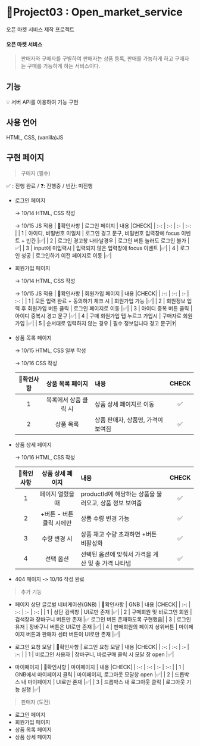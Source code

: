 # 📝Project03 : Open_market_service

오픈 마켓 서비스 제작 프로젝트

#### 오픈 마켓 서비스

> 판매자와 구매자를 구별하여 판매자는 상품 등록, 판매를 가능하게 하고 구매자는 구매를 가능하게 하는 서비스이다.

## 기능

💡 서버 API를 이용하여 기능 구현

## 사용 언어

HTML, CSS, (vanilla)JS

## 구현 페이지

> 구매자 (필수)

✅ : 진행 완료 / ❓: 진행중 / 빈칸: 미진행

- 로그인 페이지

  -> 10/14 HTML, CSS 작성

  -> 10/15 JS 적용
  | 📝확인사항 | 로그인 페이지 | 내용 |CHECK|
  | :-: | :-: | :- | :-: |
  | 1 | 아이디, 비밀번호 미일치 | 로그인 경고 문구, 비밀번호 입력창에 focus 이벤트 + 빈칸 |✅|
  | 2 | 로그인 경고창 나타날경우 | 로그인 버튼 눌러도 로그인 불가 |✅|
  | 3 | input에 미입력시 | 입력되지 않은 입력창에 focus 이벤트 |✅|
  | 4 | 로그인 성공 | 로그인하기 이전 페이지로 이동 |✅|

- 회원가입 페이지

  -> 10/14 HTML, CSS 작성

  -> 10/15 JS 적용
  | 📝확인사항 | 회원가입 페이지 | 내용 |CHECK|
  | :-: | :-: | :- | :-: |
  | 1 | 모든 입력 완료 + 동의하기 체크 시 | 회원가입 가능 |✅|
  | 2 | 회원정보 입력 후 회원가입 버튼 클릭 | 로그인 페이지로 이동 |✅|
  | 3 | 아이디 중복 버튼 클릭 | 아이디 중복시 경고 문구 |✅|
  | 4 | 구매 회원가입 탭 누르고 가입시 | 구매자로 회원가입 |✅|
  | 5 | 순서대로 입력하지 않는 경우 | 필수 정보입니다 경고 문구|❓|

- 상품 목록 페이지

  -> 10/15 HTML, CSS 일부 작성

  -> 10/16 CSS 작성

  | 📝확인사항 |   상품 목록 페이지    | 내용                               | CHECK |
  | :--------: | :-------------------: | :--------------------------------- | :---: |
  |     1      | 목록에서 상품 클릭 시 | 상품 상세 페이지로 이동            |  ✅   |
  |     2      |       상품 목록       | 상품 판매자, 상품명, 가격이 보여짐 |  ✅   |

- 상품 상세 페이지

  -> 10/16 HTML, CSS 작성

  | 📝확인사항 |     상품 상세 페이지     | 내용                                                   | CHECK |
  | :--------: | :----------------------: | :----------------------------------------------------- | :---: |
  |     1      |     페이지 열렸을 때     | productId에 해당하는 상품을 불러오고, 상품 정보 보여줌 |  ✅   |
  |     2      | +버튼 - 버튼 클릭 시에만 | 상품 수량 변경 가능                                    |  ✅   |
  |     3      |       수량 변경 시       | 상품 재고 수량 초과하면 +버튼 비활성화                 |  ✅   |
  |     4      |        선택 옵션         | 선택된 옵션에 맞춰서 가격을 계산 및 총 가격 나타냄     |  ✅   |

* 404 페이지 -> 10/16 작성 완료

> 추가 기능

- 페이지 상단 글로벌 네비게이션(GNB)
  | 📝확인사항 | GNB | 내용 |CHECK|
  | :-: | :-: | :- | :-: |
  | 1 | 상단 검색창 | UI로만 존재 |✅|
  | 2 | 구매회원 및 비로그인 회원 | 검색창과 장바구니 버튼만 존재 |✅ 로그인 버튼 존재하도록 구현했음|
  | 3 | 로그인 유저 | 장바구니 버튼은 UI로만 존재 |✅|
  | 4 | 판매회원의 페이지 상위버튼 | 마이페이지 버튼과 판매자 센터 버튼이 UI로만 존재 |✅|

- 로그인 요청 모달
  | 📝확인사항 | 로그인 요청 모달 | 내용 |CHECK|
  | :-: | :-: | :- | :-: |
  | 1 | 비로그인 사용자 | 장바구니, 바로구매 클릭 시 모달 창 open |✅|

- 마이페이지
  | 📝확인사항 | 마이페이지 | 내용 |CHECK|
  | :-: | :-: | :- | :-: |
  | 1 | GNB에서 마이페이지 클릭 | 마이페이지, 로그아웃 모달창 open |✅|
  | 2 | 드롭박스 내 마이페이지 | UI로만 존재 |✅|
  | 3 | 드롭박스 내 로그아웃 클릭 | 로그아웃 기능 실행 |✅|

> 판매자 (도전)

- 로그인 페이지
- 회원가입 페이지
- 상품 목록 페이지
- 상품 상세 페이지
